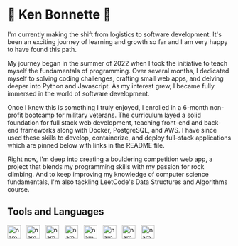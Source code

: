 # :climbing: Ken Bonnette 🚵
I'm currently making the shift from logistics to software development. It's been an exciting journey of learning and growth so far and I am very happy to have found this path.

My journey began in the summer of 2022 when I took the initiative to teach myself the fundamentals of programming. Over several months, I dedicated myself to solving coding challenges, crafting small web apps, and delving deeper into Python and Javascript. As my interest grew, I became fully immersed in the world of software development.

Once I knew this is something I truly enjoyed, I enrolled in a 6-month non-profit bootcamp for military veterans. The curriculum layed a solid foundation for full stack web development, teaching front-end and back-end frameworks along with Docker, PostgreSQL, and AWS. I have since used these skills to develop, containerize, and deploy full-stack applications which are pinned below with links in the README file.

Right now, I'm deep into creating a bouldering competition web app, a project that blends my programming skills with my passion for rock climbing. And to keep improving my knowledge of computer science fundamentals, I'm also tackling LeetCode's Data Structures and Algorithms course.



## Tools and Languages
<img align="left" alt="name_here" width="30px" style="padding-right:10px;" src="https://cdn.jsdelivr.net/gh/devicons/devicon/icons/javascript/javascript-original.svg"/>
<img align="left" alt="name_here" width="30px" style="padding-right:10px;" src="https://cdn.jsdelivr.net/gh/devicons/devicon/icons/python/python-original.svg"/>
<img align="left" alt="name_here" width="30px" style="padding-right:10px;" src="https://cdn.jsdelivr.net/gh/devicons/devicon/icons/react/react-original.svg"/>
<img align="left" alt="name_here" width="30px" style="padding-right:10px;" src="https://cdn.jsdelivr.net/gh/devicons/devicon/icons/django/django-plain.svg"/>
<img align="left" alt="name_here" width="30px" style="padding-right:10px;" src="https://cdn.jsdelivr.net/gh/devicons/devicon/icons/postgresql/postgresql-original.svg"/>
<img align="left" alt="name_here" width="30px" style="padding-right:10px;" src="https://cdn.jsdelivr.net/gh/devicons/devicon/icons/docker/docker-original.svg"/>
<img align="left" alt="name_here" width="30px" style="padding-right:10px;" src="https://cdn.jsdelivr.net/gh/devicons/devicon/icons/html5/html5-original.svg"/>
<img align="left" alt="name_here" width="30px" style="padding-right:10px;" src="https://cdn.jsdelivr.net/gh/devicons/devicon/icons/css3/css3-original.svg"/>




